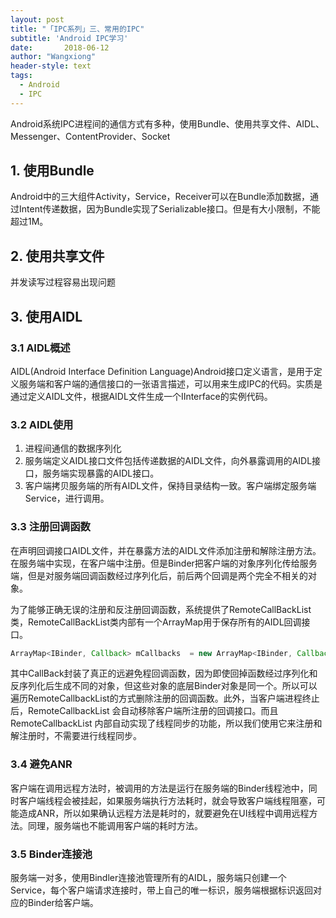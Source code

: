 ```yaml
---
layout: post
title: "「IPC系列」三、常用的IPC"
subtitle: 'Android IPC学习'
date:       2018-06-12
author: "Wangxiong"
header-style: text
tags:
  - Android
  - IPC
---
```

Android系统IPC进程间的通信方式有多种，使用Bundle、使用共享文件、AIDL、Messenger、ContentProvider、Socket

## 1. 使用Bundle

Android中的三大组件Activity，Service，Receiver可以在Bundle添加数据，通过Intent传递数据，因为Bundle实现了Serializable接口。但是有大小限制，不能超过1M。

## 2. 使用共享文件

并发读写过程容易出现问题

## 3. 使用AIDL

### 3.1 AIDL概述

AIDL(Android Interface Definition Language)Android接口定义语言，是用于定义服务端和客户端的通信接口的一张语言描述，可以用来生成IPC的代码。实质是通过定义AIDL文件，根据AIDL文件生成一个IInterface的实例代码。

### 3.2 AIDL使用

1. 进程间通信的数据序列化
2. 服务端定义AIDL接口文件包括传递数据的AIDL文件，向外暴露调用的AIDL接口，服务端实现暴露的AIDL接口。
3. 客户端拷贝服务端的所有AIDL文件，保持目录结构一致。客户端绑定服务端Service，进行调用。

### 3.3 注册回调函数

在声明回调接口AIDL文件，并在暴露方法的AIDL文件添加注册和解除注册方法。在服务端中实现，在客户端中注册。但是Binder把客户端的对象序列化传给服务端，但是对服务端回调函数经过序列化后，前后两个回调是两个完全不相关的对象。

为了能够正确无误的注册和反注册回调函数，系统提供了RemoteCallBackList类，RemoteCallBackList类内部有一个ArrayMap用于保存所有的AIDL回调接口。

```java
ArrayMap<IBinder, Callback> mCallbacks  = new ArrayMap<IBinder, Callback>();
```

其中CallBack封装了真正的远避免程回调函数，因为即使回掉函数经过序列化和反序列化后生成不同的对象，但这些对象的底层Binder对象是同一个。所以可以遍历RemoteCallbackList的方式删除注册的回调函数。此外，当客户端进程终止后，RemoteCallbackList 会自动移除客户端所注册的回调接口。而且 RemoteCallbackList 内部自动实现了线程同步的功能，所以我们使用它来注册和解注册时，不需要进行线程同步。

### 3.4 避免ANR

客户端在调用远程方法时，被调用的方法是运行在服务端的Binder线程池中，同时客户端线程会被挂起，如果服务端执行方法耗时，就会导致客户端线程阻塞，可能造成ANR，所以如果确认远程方法是耗时的，就要避免在UI线程中调用远程方法。同理，服务端也不能调用客户端的耗时方法。

### 3.5 Binder连接池

服务端一对多，使用Bindler连接池管理所有的AIDL，服务端只创建一个Service，每个客户端请求连接时，带上自己的唯一标识，服务端根据标识返回对应的Binder给客户端。
